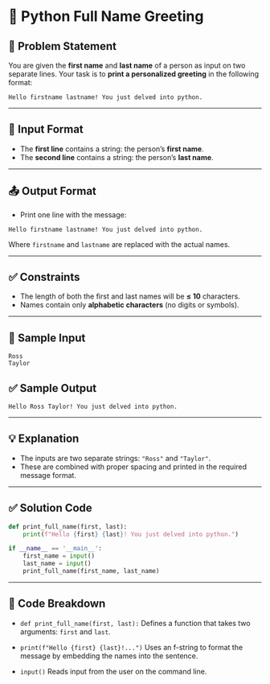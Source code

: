 # 👋 Python Full Name Greeting

## 🧾 Problem Statement

You are given the **first name** and **last name** of a person as input on two separate lines.
Your task is to **print a personalized greeting** in the following format:

```
Hello firstname lastname! You just delved into python.
```

---

## 🔢 Input Format

* The **first line** contains a string: the person’s **first name**.
* The **second line** contains a string: the person’s **last name**.

---

## 📤 Output Format

* Print one line with the message:

```
Hello firstname lastname! You just delved into python.
```

Where `firstname` and `lastname` are replaced with the actual names.

---

## ✅ Constraints

* The length of both the first and last names will be **≤ 10** characters.
* Names contain only **alphabetic characters** (no digits or symbols).

---

## 🧪 Sample Input

```
Ross
Taylor
```

## ✅ Sample Output

```
Hello Ross Taylor! You just delved into python.
```

---

## 💡 Explanation

* The inputs are two separate strings: `"Ross"` and `"Taylor"`.
* These are combined with proper spacing and printed in the required message format.

---

## ✅ Solution Code

```python
def print_full_name(first, last):
    print(f"Hello {first} {last}! You just delved into python.")

if __name__ == '__main__':
    first_name = input()
    last_name = input()
    print_full_name(first_name, last_name)
```

---

## 🧠 Code Breakdown

* `def print_full_name(first, last):`
  Defines a function that takes two arguments: `first` and `last`.

* `print(f"Hello {first} {last}!...")`
  Uses an f-string to format the message by embedding the names into the sentence.

* `input()`
  Reads input from the user on the command line.
